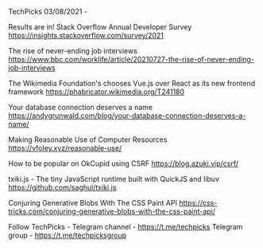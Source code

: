 TechPicks 03/08/2021 -

Results are in! Stack Overflow Annual Developer Survey
https://insights.stackoverflow.com/survey/2021

The rise of never-ending job interviews
https://www.bbc.com/worklife/article/20210727-the-rise-of-never-ending-job-interviews

The Wikimedia Foundation's chooses Vue.js over React as its new frontend framework
https://phabricator.wikimedia.org/T241180

Your database connection deserves a name
https://andygrunwald.com/blog/your-database-connection-deserves-a-name/

Making Reasonable Use of Computer Resources
https://vfoley.xyz/reasonable-use/

How to be popular on OkCupid using CSRF
https://blog.azuki.vip/csrf/

txiki.js - The tiny JavaScript runtime built with QuickJS and libuv
https://github.com/saghul/txiki.js

Conjuring Generative Blobs With The CSS Paint API
https://css-tricks.com/conjuring-generative-blobs-with-the-css-paint-api/

Follow TechPicks -
Telegram channel - https://t.me/techpicks
Telegram group - https://t.me/techpicksgroup